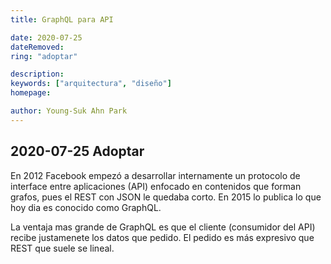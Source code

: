 ```yaml
---
title: GraphQL para API

date: 2020-07-25
dateRemoved:
ring: "adoptar"

description:
keywords: ["arquitectura", "diseño"]
homepage:

author: Young-Suk Ahn Park
---
```


## 2020-07-25 Adoptar

En 2012 Facebook empezó a desarrollar internamente un protocolo de interface entre aplicaciones (API) enfocado en contenidos que forman grafos, pues el REST con JSON le quedaba corto. En 2015 lo publica lo que hoy dia es conocido como GraphQL.

La ventaja mas grande de GraphQL es que el cliente (consumidor del API) recibe justamenete los datos que pedido. El pedido es más expresivo que REST que suele se lineal.
